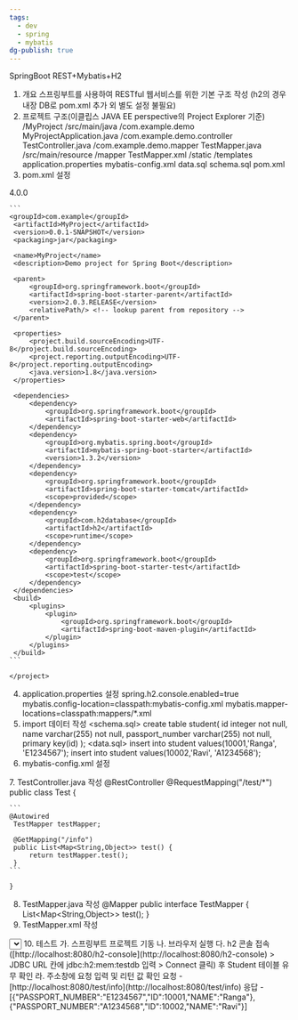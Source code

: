 ```yaml
---
tags:
  - dev
  - spring
  - mybatis
dg-publish: true
---
```



SpringBoot REST+Mybatis+H2

1. 개요
스프링부트를 사용하여 RESTful 웹서비스를 위한 기본 구조 작성
(h2의 경우 내장 DB로 pom.xml 추가 외 별도 설정 불필요)
2. 프로젝트 구조(이클립스 JAVA EE perspective의 Project Explorer 기준)
/MyProject
/src/main/java
/com.example.demo
MyProjectApplication.java
/com.example.demo.controller
TestController.java
/com.example.demo.mapper
TestMapper.java
/src/main/resource
/mapper
TestMapper.xml
/static
/templates
application.properties
mybatis-config.xml
data.sql
schema.sql
pom.xml
3. pom.xml 설정
<?xml version="1.0" encoding="UTF-8"?>
<project xmlns="[http://maven.apache.org/POM/4.0.0](http://maven.apache.org/POM/4.0.0)" xmlns:xsi="[http://www.w3.org/2001/XMLSchema-instance](http://www.w3.org/2001/XMLSchema-instance)"
xsi:schemaLocation="[http://maven.apache.org/POM/4.0.0](http://maven.apache.org/POM/4.0.0) [http://maven.apache.org/xsd/maven-4.0.0.xsd](http://maven.apache.org/xsd/maven-4.0.0.xsd)">
<modelVersion>4.0.0</modelVersion>
    
    ```
    <groupId>com.example</groupId>
     <artifactId>MyProject</artifactId>
     <version>0.0.1-SNAPSHOT</version>
     <packaging>jar</packaging>
    
     <name>MyProject</name>
     <description>Demo project for Spring Boot</description>
    
     <parent>
         <groupId>org.springframework.boot</groupId>
         <artifactId>spring-boot-starter-parent</artifactId>
         <version>2.0.3.RELEASE</version>
         <relativePath/> <!-- lookup parent from repository -->
     </parent>
    
     <properties>
         <project.build.sourceEncoding>UTF-8</project.build.sourceEncoding>
         <project.reporting.outputEncoding>UTF-8</project.reporting.outputEncoding>
         <java.version>1.8</java.version>
     </properties>
    
     <dependencies>
         <dependency>
             <groupId>org.springframework.boot</groupId>
             <artifactId>spring-boot-starter-web</artifactId>
         </dependency>
         <dependency>
             <groupId>org.mybatis.spring.boot</groupId>
             <artifactId>mybatis-spring-boot-starter</artifactId>
             <version>1.3.2</version>
         </dependency>
         <dependency>
             <groupId>org.springframework.boot</groupId>
             <artifactId>spring-boot-starter-tomcat</artifactId>
             <scope>provided</scope>
         </dependency>
         <dependency>
             <groupId>com.h2database</groupId>
             <artifactId>h2</artifactId>
             <scope>runtime</scope>
         </dependency>
         <dependency>
             <groupId>org.springframework.boot</groupId>
             <artifactId>spring-boot-starter-test</artifactId>
             <scope>test</scope>
         </dependency>
     </dependencies>
     <build>
         <plugins>
             <plugin>
                 <groupId>org.springframework.boot</groupId>
                 <artifactId>spring-boot-maven-plugin</artifactId>
             </plugin>
         </plugins>
     </build>
    ```
    
    </project>
    
4. application.properties 설정
spring.h2.console.enabled=true
mybatis.config-location=classpath:mybatis-config.xml
mybatis.mapper-locations=classpath:mappers/*.xml
5. import 데이터 작성
<schema.sql>
create table student(
id integer not null,
name varchar(255) not null,
passport_number varchar(255) not null,
primary key(id)
);
<data.sql>
insert into student values(10001,'Ranga', 'E1234567');
insert into student values(10002,'Ravi', 'A1234568');
6. mybatis-config.xml 설정
<?xml version="1.0" encoding="UTF-8" ?>
<!DOCTYPE configuration
PUBLIC "-[//mybatis.org//DTD](https://mybatis.org//DTD) Config 3.0//EN"
"[http://mybatis.org/dtd/mybatis-3-config.dtd](http://mybatis.org/dtd/mybatis-3-config.dtd)">
<configuration>
<mappers>
<mapper resource="mapper/TestMapper.xml"/>
</mappers>
</configuration>
7. TestController.java 작성
@RestController
@RequestMapping("/test/*")
public class Test {
    
    ```
    @Autowired
     TestMapper testMapper;        
    
     @GetMapping("/info")
     public List<Map<String,Object>> test() {            
         return testMapper.test();
     }
    ```
    
    }
    
8. TestMapper.java 작성
@Mapper
public interface TestMapper {
List<Map<String,Object>> test();
}
9. TestMapper.xml 작성
<?xml version="1.0" encoding="UTF-8" ?>
<!DOCTYPE mapper
PUBLIC "-[//mybatis.org//DTD](https://mybatis.org//DTD) Mapper 3.0//EN"
"[http://mybatis.org/dtd/mybatis-3-mapper.dtd](http://mybatis.org/dtd/mybatis-3-mapper.dtd)">
<mapper namespace="com.example.demo.mapper.TestMapper">
<select id="test" resultType="java.util.Map">
select * from student
</select>
</mapper>
10. 테스트
가. 스프링부트 프로젝트 기동
나. 브라우저 실행
다. h2 콘솔 접속([http://localhost:8080/h2-console](http://localhost:8080/h2-console) > JDBC URL 칸에 jdbc:h2:mem:testdb 입력 > Connect 클릭) 후 Student 테이블 유무 확인
라. 주소창에 요청 입력 및 리턴 값 확인
요청 - [http://localhost:8080/test/info](http://localhost:8080/test/info)
응답 - [{"PASSPORT_NUMBER":"E1234567","ID":10001,"NAME":"Ranga"},{"PASSPORT_NUMBER":"A1234568","ID":10002,"NAME":"Ravi"}]